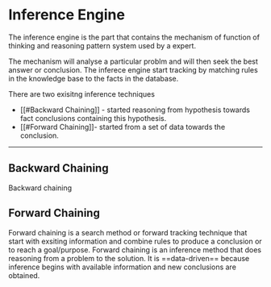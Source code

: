 # Inference Engine

The inference engine is the part that contains the mechanism of function of thinking and reasoning pattern system used by a expert.

The mechanism will analyse a particular problm and will then seek the best answer or conclusion. The inferece engine start tracking by matching rules in the knowledge base to the facts in the database.

There are two exisitng inference techniques
- [[#Backward Chaining]]  - started reasoning from hypothesis towards fact conclusions containing this hypothesis.
- [[#Forward Chaining]]- started from a set of data towards the conclusion.
---

## Backward Chaining
Backward chaining 

## Forward Chaining
Forward chaining is a search method or forward tracking technique that start with exsiting information and combine rules  to produce a conclusion or to reach a goal/purpose.
Forward chaining is an inference method that does reasoning from a problem to the solution. It is ==data-driven== because inference begins with available information and new conclusions are obtained. 